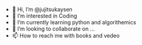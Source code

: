 - 👋 Hi, I’m @jujitsukaysen
- 👀 I’m interested in Coding
- 🌱 I’m currently learning python and algorithemics
- 💞️ I’m looking to collaborate on ...
- 📫 How to reach me with books and vedeo

<!---
jujitsukaysen/jujitsukaysen is a ✨ special ✨ repository because its `README.md` (this file) appears on your GitHub profile.
You can click the Preview link to take a look at your changes.
--->

